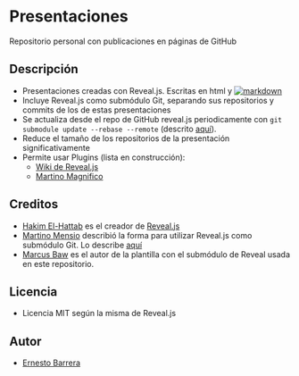 # Presentaciones
Repositorio personal con publicaciones en páginas de GitHub

## Descripción
* Presentaciones creadas con Reveal.js. Escritas en html y [![markdown](https://www.markdownguide.org/favicon.ico)](https://www.markdownguide.org)
* Incluye Reveal.js como submódulo Git, separando sus repositorios y commits de los de estas presentaciones
* Se actualiza desde el repo de GitHub reveal.js periodicamente con `git submodule update --rebase --remote` (descrito [aquí](https://github.com/pacharanero/create-new-revealjs-template#updating-revealjs)). 
* Reduce el tamaño de los repositorios de la presentación significativamente
* Permite usar Plugins (lista en construcción):
    * [Wiki de Reveal.js](https://github.com/hakimel/reveal.js/wiki/Plugins,-Tools-and-Hardware)
    * [Martino Magnifico](https://martinomagnifico.github.io/)

## Creditos
* [Hakim El-Hattab](https://twitter.com/hakimel) es el creador de [Reveal.js](https://github.com/hakimel/reveal.js)
* [Martino Mensio](https://twitter.com/MartinoMensio) describió la forma para utilizar Reveal.js como submódulo Git. Lo describe [aquí](https://martinomensio.medium.com/how-to-host-reveal-js-slides-on-github-pages-and-have-a-tidy-repository-1a363944c38d) 
* [Marcus Baw](https://github.com/pacharanero/create-new-revealjs-template) es el autor de la plantilla con el submódulo de Reveal usada en este repositorio.

## Licencia
* Licencia MIT según la misma de Reveal.js

## Autor
* [Ernesto Barrera](https://twitter.com/ernestob)
